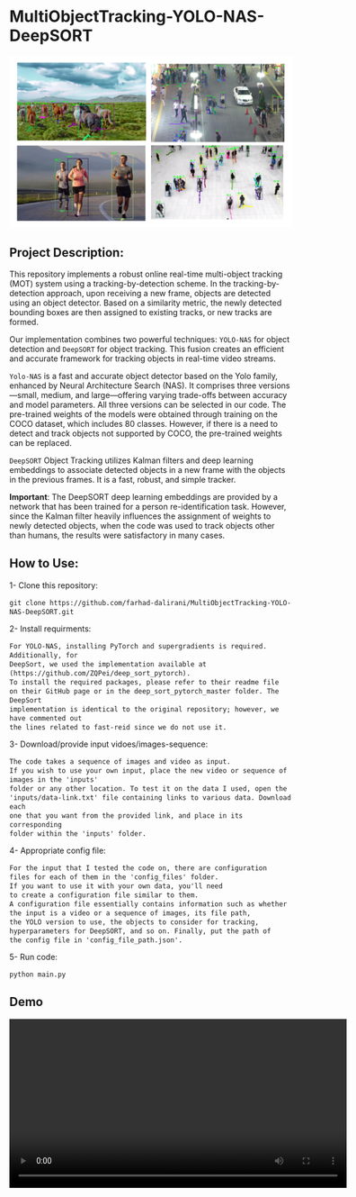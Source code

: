 # MultiObjectTracking-YOLO-NAS-DeepSORT

<p align="center">
<img src="readme-files/MOT-YOLO-NAS-DeepSORT.png" alt="Alt text" width="600" />
</p> 

## Project Description:
This repository implements a robust online real-time multi-object tracking (MOT) system using a tracking-by-detection scheme. In the tracking-by-detection approach, upon receiving a new frame, objects are detected using an object detector. Based on a similarity metric, the newly detected bounding boxes are then assigned to existing tracks, or new tracks are formed.

Our implementation combines two powerful techniques: ```YOLO-NAS``` for object detection and ```DeepSORT``` for object tracking. This fusion creates an efficient and accurate framework for tracking objects in real-time video streams.

```Yolo-NAS``` is a fast and accurate object detector based on the Yolo family, enhanced by Neural Architecture Search (NAS). It comprises three versions—small, medium, and large—offering varying trade-offs between accuracy and model parameters. All three versions can be selected in our code. The pre-trained weights of the models were obtained through training on the COCO dataset, which includes 80 classes. However, if there is a need to detect and track objects not supported by COCO, the pre-trained weights can be replaced.

```DeepSORT``` Object Tracking utilizes Kalman filters and deep learning embeddings to associate detected objects in a new frame with the objects in the previous frames. It is a fast, robust, and simple tracker. 

**Important**: The DeepSORT deep learning embeddings are provided by a network that has been trained for a person re-identification task. However, since the Kalman filter heavily influences the assignment of weights to newly detected objects, when the code was used to track objects other than humans, the results were satisfactory in many cases.

## How to Use:

1- Clone this repository:
```
git clone https://github.com/farhad-dalirani/MultiObjectTracking-YOLO-NAS-DeepSORT.git
```
2- Install requirments:
```
For YOLO-NAS, installing PyTorch and supergradients is required. Additionally, for 
DeepSort, we used the implementation available at (https://github.com/ZQPei/deep_sort_pytorch). 
To install the required packages, please refer to their readme file 
on their GitHub page or in the deep_sort_pytorch_master folder. The DeepSort 
implementation is identical to the original repository; however, we have commented out 
the lines related to fast-reid since we do not use it.
```
3- Download/provide input vidoes/images-sequence:
```
The code takes a sequence of images and video as input.
If you wish to use your own input, place the new video or sequence of images in the 'inputs' 
folder or any other location. To test it on the data I used, open the 
'inputs/data-link.txt' file containing links to various data. Download each 
one that you want from the provided link, and place in its corresponding 
folder within the 'inputs' folder.
```
4- Appropriate config file:
```
For the input that I tested the code on, there are configuration
files for each of them in the 'config_files' folder.
If you want to use it with your own data, you'll need
to create a configuration file similar to them.
A configuration file essentially contains information such as whether 
the input is a video or a sequence of images, its file path,
the YOLO version to use, the objects to consider for tracking,
hyperparameters for DeepSORT, and so on. Finally, put the path of 
the config file in 'config_file_path.json'.
```
5- Run code:
```
python main.py
```

## Demo
<video width="600" controls>
  <source src="readme-files/demo.mp4" type="video/mp4">
  Your browser does not support the video tag.
</video>



